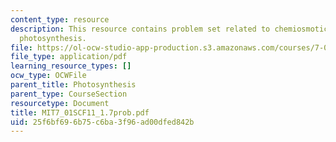 ```yaml
---
content_type: resource
description: This resource contains problem set related to chemiosmotic principle,
  photosynthesis.
file: https://ol-ocw-studio-app-production.s3.amazonaws.com/courses/7-01sc-fundamentals-of-biology-fall-2011/25f6bf696b75c6ba3f96ad00dfed842b_MIT7_01SCF11_1.7prob.pdf
file_type: application/pdf
learning_resource_types: []
ocw_type: OCWFile
parent_title: Photosynthesis
parent_type: CourseSection
resourcetype: Document
title: MIT7_01SCF11_1.7prob.pdf
uid: 25f6bf69-6b75-c6ba-3f96-ad00dfed842b
---
```

